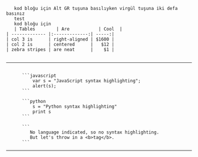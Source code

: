 
```
   kod bloğu için Alt GR tuşuna basılıyken virgül tuşuna iki defa basınız
   test
   kod bloğu için
   | Tables        | Are           | Cool  |
| ------------- |:-------------:| -----:|
| col 3 is      | right-aligned | $1600 |
| col 2 is      | centered      |   $12 |
| zebra stripes | are neat      |    $1 |


```
-----

```

      ```javascript
          var s = "JavaScript syntax highlighting";
          alert(s);
      ```

      ```python
          s = "Python syntax highlighting"
          print s
      ```

      ```
         No language indicated, so no syntax highlighting. 
         But let's throw in a <b>tag</b>.
      ```

```


-----

<code>
   </code>
